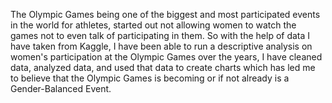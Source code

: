 The Olympic Games being one of the biggest and most participated events in the world for athletes, 
started out not allowing women to watch the games not to even talk of participating in them. 
So with the help of data I have taken from Kaggle, I have been able to run a descriptive analysis on women's participation at the Olympic Games over the years, 
I have cleaned data, analyzed data, and used that data to create charts which has led me to believe that the Olympic Games is becoming or if not already is a Gender-Balanced Event.
